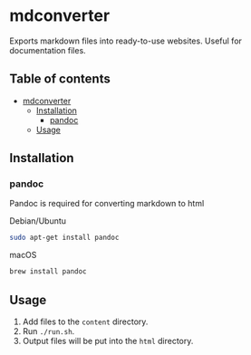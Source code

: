 # mdconverter

Exports markdown files into ready-to-use websites. Useful for documentation files.

## Table of contents

- [mdconverter](#mdconverter)
  - [Installation](#installation)
    - [pandoc](#pandoc)
  - [Usage](#usage)

## Installation

### pandoc

Pandoc is required for converting markdown to html

Debian/Ubuntu

```bash
sudo apt-get install pandoc
```

macOS

```bash
brew install pandoc
```

## Usage

1. Add files to the `content` directory.
2. Run `./run.sh`.
3. Output files will be put into the `html` directory.
